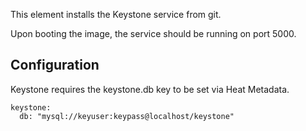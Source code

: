This element installs the Keystone service from git.

Upon booting the image, the service should be running on port 5000.

Configuration
-------------

Keystone requires the keystone.db key to be set via Heat Metadata.

    keystone:
      db: "mysql://keyuser:keypass@localhost/keystone"


